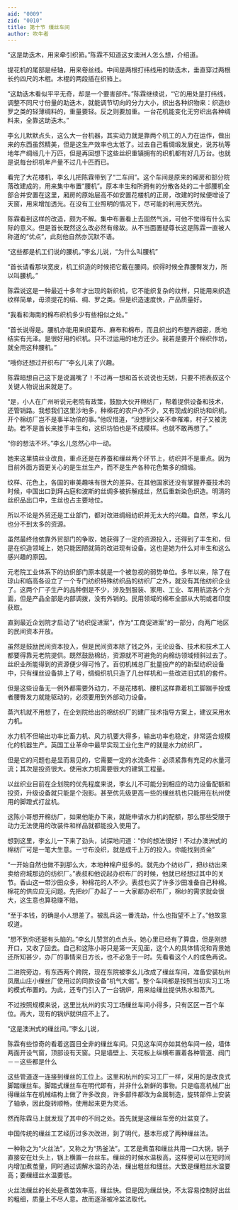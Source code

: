 ```yaml
---
aid: "0009"
zid: "0010"
title: 第十节 缫丝车间
author: 吹牛者
---
```


“这是助迭木，用来牵引织筘。”陈霖不知道这女澳洲人怎么想，介绍道。

提花机的尾部是经轴，用来卷丝线。中间是两根打纬线用的助迭木，垂直穿过两根长约四尺的木棍。木棍的两段插在织筘上。

“这助迭木看似平平无奇，却是一个要害部件。”陈霖继续说，“它的用处是打纬线，调整不同尺寸份量的助迭木，就能调节切向的分力大小，织出各种织物来：织造纱罗之类的轻薄绸料的，重量要轻。反之则要加重。一台花机能变化无穷织出各种绸料来，全靠这助迭木。”

李幺儿默默点头，这么大一台机器，其实动力就是靠两个机工的人力在运作，做出来的东西虽然精美，但是这生产效率也太低了。过去自己看绸缎发展史，说苏杭等地年产绸缎几十万匹，但是再回想下这些丝织重镇拥有的织机都有好几万台。也就是说每台织机年产量不过几十匹而已。

看完了大花楼机，李幺儿把陈霖带到了“二车间”。这个车间是原来的厢房和部分院落改建成的，用来集中布置“腰机”。原本丰生和所拥有的分散各处的二十部腰机全部合并安置在这里，厢房的原始层高不如安置花楼机的正房，改建的时候便增设了天窗，用来增加透光。在没有工业照明的情况下，尽可能的利用天然光。

陈霖看到这样的改造，颇为不解。集中布置看上去固然气派，可他不觉得有什么实际的意义。但是首长既然这么改必然有缘故。从不当面置疑尊长这是陈霖一直被人称道的“优点”，此刻他自然亦沉默不语。

“这些都是机工们说的腰机，”李幺儿说，“为什么叫腰机”

“首长请看那块宽皮，机工织造的时候把它戴在腰间。织得时候全靠腰臀发力，所以叫腰机。”

陈霖说这是一种最近十多年才出现的新织机，它不能织复杂的纹样，只能用来织造纹样简单，毋须提花的绢、绸、罗之类。但是织造速度快，产品质量好。

“我看和海南的棉布织机多少有些相似之处。”

“首长说得是。腰机亦能用来织葛布、麻布和棉布，而且织出的布整齐细密，质地结实有光泽。是很好用的织机。只不过运用的地方还少。我若是要开个棉织作坊，就全用这种腰机。”

“哦你还想过开织布厂”李幺儿来了兴趣。

陈霖暗想自己这下是说漏嘴了！不过再一想和首长说说也无妨，只要不把表叔这个关键人物说出来就是了。

“是，小人在广州听说元老院有政策，鼓励大伙开棉纺厂，帮着提供设备和技术，还管销路。我想我们这里沙地多，种棉花的农户亦不少，又有现成的织坊和织机，开个棉纺厂岂不是事半功倍的事。”他叹惜道，“没想到父亲不幸罹难，村子又被洗劫。若不是首长来接手丰生和，这织坊怕也是不成模样。也就不敢再想了。”

“你的想法不坏。”李幺儿忽然心中一动。

她来这里搞丝业改良，重点还是在养蚕和缫丝两个环节上，纺织并不是重点。因为目前外面方面更关心的是生丝生产，而不是生产各种花色繁多的绸缎。

纹样、花色上，各国的审美趣味有很大的差异。在其他国家还没有掌握养蚕技术的时候，中国出口到拜占庭和波斯的丝绸多被拆解成丝，然后重新染色织造。明清的丝织品出口中，生丝也占主要地位。

所以不论是外贸还是工业部门，都对改进绸缎纺织并无太大的兴趣。自然，李幺儿也分不到太多的资源。

虽然最终他依靠外贸部门的争取，她获得了一定的资源投入，还得到了丰生和，但是在织造领域上，她只能因陋就简的改进现有设备。这也是她为什么对丰生和这么感兴趣的原因。

元老院工业体系下的纺织部门原本就是一个被忽视的弱势单位。多年以来，除了在琼山和临高各设立了一个专门纺织特殊纺织品的纺织厂之外，就没有其他纺织企业了。这两个厂子生产的品种倒是不少，涉及到服装、家用、工业、军用航运各个方面，但是产品全部是内部调拨，没有外销的。民用领域的棉布全部从大明或者印度获取。

直到最近企划院才启动了“纺织促进案”，作为“工商促进案”的一部分，向两广地区的民间资本开放。

虽然是鼓励民间资本投入，但是民间资本除了钱之外，无论设备、技术和技术工人都要得靠元老院提供。既然鼓励棉纺，资源就不可避免的向棉纺领域倾斜过去了。丝织业所能得到的资源便少得可怜了。百仞机械总厂批量投产的的新型纺织设备中，只有缫丝设备排上了号，绸缎织机只造了几台样机和一些改进旧式机的套件。

但是这些设备无一例外都需要外动力，不是花楼机、腰机这样靠着机工脚踹手投或者腰臀发力就能驱动的，必须要用到外部动力设备。

蒸汽机就不用想了，在企划院给出的棉纺织厂的建厂技术指导方案上，建议采用水力机。

水力机不但输出功率比畜力机、风力机要大得多，输出功率也稳定，非常适合规模化的机器生产。英国工业革命中最早实现工业化生产的就是水力纺织厂。

但是它的问题也是显而易见的，它需要一定的水流条件：必须紧靠有充足的水量河流；其次是投资很大。使用水力机需要很大的建筑工程量。

以丝织业目前在企划院的优先程度来说，李幺儿不可能分到相应的动力设备配额和投资，升级设备就只能是个泡影。甚至优先级更高一些的缫丝机也只能用在杭州使用的脚蹬式打盆机。

这陈小哥想开棉纺厂，如果他能办下来，就能申请水力机的配额，那么那些受限于动力无法使用的改装件和样品就都能投入使用了。

想到这里，李幺儿一下来了劲头，试探地问道：“你的想法很好！不过办澳洲式的棉纺厂可是一笔大生意。一寸布没织，就是成千上万的投入。你能找到资金”

“一开始自然也做不到那么大，本地种棉户挺多的。就先办个纺纱厂，把纱纺出来卖给府城那边的纺织厂。”表叔和他说起办织布厂的时候，他就已经想过其中的关节。香山这一带沙田众多，种棉花的人不少。表叔也买了许多沙田准备自己种棉。棉花的供应应无问题。先把纱厂办起了－－大家都办织布厂，棉纱的需求就会很大，这生意也算稳赚不赔。

“至于本钱，的确是小人想差了。被乱兵这一番洗劫，什么也指望不上了。”他故意叹道。

“想不到你还挺有头脑的。”李幺儿赞赏的点点头。她心里已经有了算盘，但是刚想开口，又收了回去。自己和这陈小哥只是第一天见面，这个人的具体情况和背景她还所知甚少，办厂的事情来日方长，也不必急于一时。先看看这个人的成色再说。

二进院旁边，有东西两个跨院，现在东院被李幺儿改成了缫丝车间，准备安装杭州凤凰山庄小缫丝厂使用过的同款设备“机气大偈”。整个车间都是按照当初实习工场的模式布置的。为此，还专门引入了一台锅炉，用来给缫丝提供热水和蒸汽。

不过按照规模来说，这里比杭州的实习工场缫丝车间小得多，只有区区一百个车位。再大，现有的锅炉就供应不上了。



“这是澳洲式的缫丝间。”李幺儿说，

陈霖有些惊奇的看着这面目全非的缫丝车间。只见这车间亦如其他车间一般，墙体两面开设气窗，顶部设有天窗。只是墙壁上、天花板上纵横布置着各种管道、阀门－－这些都是什么

这些管道逐一连接到缫丝的工位上。这里和杭州的实习工厂一样，采用的是改良式脚踏缫丝车。脚踏式缫丝车在明代即有，并非什么新鲜的事物。只是临高机械厂出得缫丝车在机械结构上做了许多改良，许多部件都改为金属制造，旋转部件上安装了轴承，因此旋转顺畅，使用起来更为灵活。

然而陈霖马上就发现了其中的不同之处。首先就是这缫丝车旁的灶盆变了。

中国传统的缫丝工艺经历过多次改进，到了明代，基本形成了两种缫丝法。

一种称之为“火丝法”，又称之为“热釜法”。工艺是煮茧和缫丝共用一口大锅，锅子直接安在灶头上，锅上横置一台丝车。缫丝的时候水温极高，这样便可以在短时间内增加煮茧量，同时通过调解水温的办法，缫出粗丝和细丝。大致是缫粗丝水温要高；要缫细丝水温要低。

火丝法缫丝的长处是煮茧效率高，缫丝快。但是因为缫丝快，不太容易控制好出丝的粗细，质量上不尽人意。故而逐渐被冷盆法取代。


